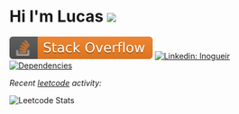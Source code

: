 # Hi I'm Lucas <img src="https://media.giphy.com/media/108JHWB1hruZnq/giphy.gif" width="30">

[![Stack Overflow](https://raw.githubusercontent.com/lnogueir/lnogueir/master/shields/stackoverflow.svg)](https://stackoverflow.com/users/11348579/lnogueir) [![Linkedin: lnogueir](https://img.shields.io/badge/-lnogueir-blue?style=flat-square&logo=Linkedin&logoColor=white&link=https://www.linkedin.com/in/lnogueir/)](https://www.linkedin.com/in/lnogueir/) [![Dependencies](https://img.shields.io/badge/dependencies-coffee-purple)](#)

<p><i>Recent <a href="https://leetcode.com/lnogueir/">leetcode</a> activity:</i></p>

![Leetcode Stats](https://leetcode.card.workers.dev/?username=lnogueir&style=auto&extension=activity&show_rank=0)
